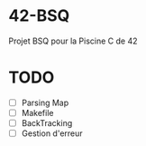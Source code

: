 # 42-BSQ
Projet BSQ pour la Piscine C de 42

# TODO

- [ ] Parsing Map
- [ ] Makefile
- [ ] BackTracking
- [ ] Gestion d'erreur
